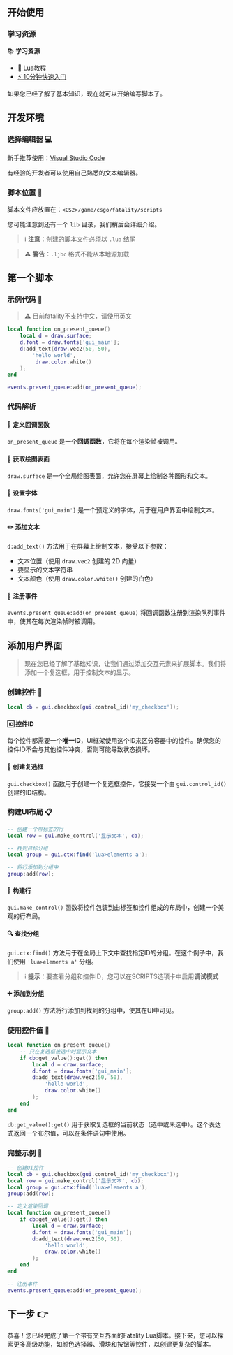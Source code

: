 ## 开始使用

### 学习资源

📚 **学习资源**

- [📖 Lua教程](https://www.runoob.com/lua/lua-tutorial.html)
- [⚡ 10分钟快速入门](https://learnxinyminutes.com/lua/)

如果您已经了解了基本知识，现在就可以开始编写脚本了。

## 开发环境

### 选择编辑器 💻

新手推荐使用：[Visual Studio Code](https://code.visualstudio.com/)

有经验的开发者可以使用自己熟悉的文本编辑器。

### 脚本位置 📂

脚本文件应放置在：`<CS2>/game/csgo/fatality/scripts`

您可能注意到还有一个 `lib` 目录，我们稍后会详细介绍。

> ℹ️ **注意**：创建的脚本文件必须以 `.lua` 结尾

> ⚠️ **警告**：`.ljbc` 格式不能从本地源加载

## 第一个脚本

### 示例代码 🚀

> ⚠️ 目前fatality不支持中文，请使用英文

```lua
local function on_present_queue()
    local d = draw.surface;
    d.font = draw.fonts['gui_main'];
    d:add_text(draw.vec2(50, 50),
        'hello world',
         draw.color.white()
    );
end

events.present_queue:add(on_present_queue);
```

### 代码解析

#### 🔄 定义回调函数

`on_present_queue` 是一个**回调函数**，它将在每个渲染帧被调用。

#### 🎨 获取绘图表面

`draw.surface` 是一个全局绘图表面，允许您在屏幕上绘制各种图形和文本。

#### 📝 设置字体

`draw.fonts['gui_main']` 是一个预定义的字体，用于在用户界面中绘制文本。

#### ✏️ 添加文本

`d:add_text()` 方法用于在屏幕上绘制文本，接受以下参数：

- 文本位置（使用 `draw.vec2` 创建的 2D 向量）
- 要显示的文本字符串
- 文本颜色（使用 `draw.color.white()` 创建的白色）

#### 🔌 注册事件

`events.present_queue:add(on_present_queue)` 将回调函数注册到渲染队列事件中，使其在每次渲染帧时被调用。

## 添加用户界面

> 现在您已经了解了基础知识，让我们通过添加交互元素来扩展脚本。我们将添加一个复选框，用于控制文本的显示。

### 创建控件 🔘

```lua
local cb = gui.checkbox(gui.control_id('my_checkbox'));
```

#### 🆔 控件ID

每个控件都需要一个**唯一ID**，UI框架使用这个ID来区分容器中的控件。确保您的控件ID不会与其他控件冲突，否则可能导致状态损坏。

#### 🧩 创建复选框

`gui.checkbox()` 函数用于创建一个复选框控件，它接受一个由 `gui.control_id()` 创建的ID结构。

### 构建UI布局 📋

```lua
-- 创建一个带标签的行
local row = gui.make_control('显示文本', cb);

-- 找到目标分组
local group = gui.ctx:find('lua>elements a');

-- 将行添加到分组中
group:add(row);
```

#### 📏 构建行

`gui.make_control()` 函数将控件包装到由标签和控件组成的布局中，创建一个美观的行布局。

#### 🔍 查找分组

`gui.ctx:find()` 方法用于在全局上下文中查找指定ID的分组。在这个例子中，我们使用 `'lua>elements a'` 分组。

> ℹ️ **提示**：要查看分组和控件ID，您可以在SCRIPTS选项卡中启用**调试模式**

#### ➕ 添加到分组

`group:add()` 方法将行添加到找到的分组中，使其在UI中可见。

### 使用控件值 🔄

```lua
local function on_present_queue()
    -- 只在复选框被选中时显示文本
    if cb:get_value():get() then
        local d = draw.surface;
        d.font = draw.fonts['gui_main'];
        d:add_text(draw.vec2(50, 50),
            'hello world',
            draw.color.white()
        );
    end
end
```

`cb:get_value():get()` 用于获取复选框的当前状态（选中或未选中）。这个表达式返回一个布尔值，可以在条件语句中使用。

### 完整示例 📄

```lua
-- 创建UI控件
local cb = gui.checkbox(gui.control_id('my_checkbox'));
local row = gui.make_control('显示文本', cb);
local group = gui.ctx:find('lua>elements a');
group:add(row);

-- 定义渲染回调
local function on_present_queue()
    if cb:get_value():get() then
        local d = draw.surface;
        d.font = draw.fonts['gui_main'];
        d:add_text(draw.vec2(50, 50),
            'hello world',
            draw.color.white()
        );
    end
end

-- 注册事件
events.present_queue:add(on_present_queue);
```

## 下一步 👉

恭喜！您已经完成了第一个带有交互界面的Fatality Lua脚本。接下来，您可以探索更多高级功能，如颜色选择器、滑块和按钮等控件，以创建更复杂的脚本。